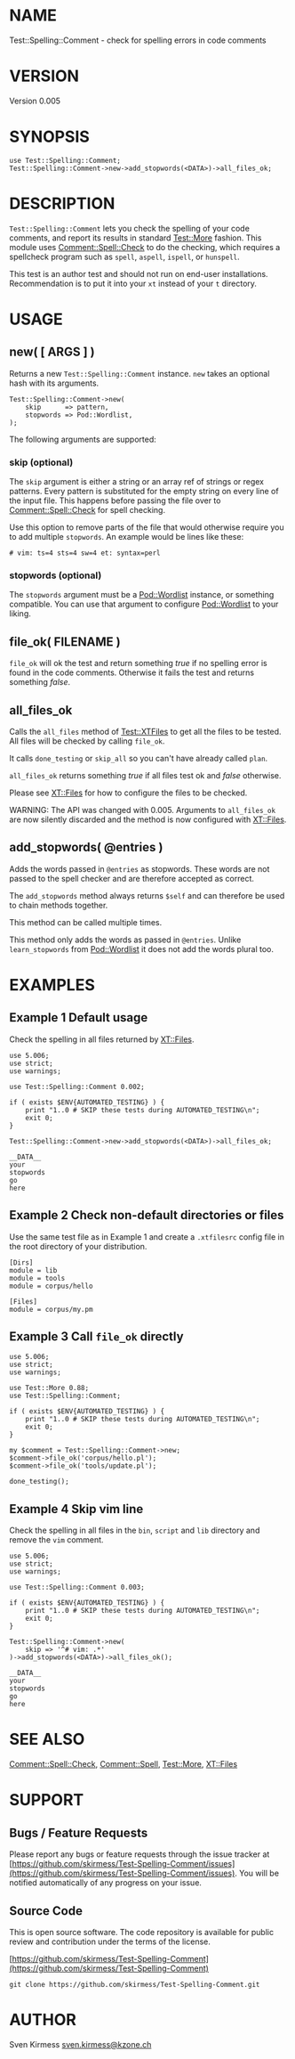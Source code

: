# NAME

Test::Spelling::Comment - check for spelling errors in code comments

# VERSION

Version 0.005

# SYNOPSIS

    use Test::Spelling::Comment;
    Test::Spelling::Comment->new->add_stopwords(<DATA>)->all_files_ok;

# DESCRIPTION

`Test::Spelling::Comment` lets you check the spelling of your code
comments, and report its results in standard [Test::More](https://metacpan.org/pod/Test%3A%3AMore)
fashion. This module uses [Comment::Spell::Check](https://metacpan.org/pod/Comment%3A%3ASpell%3A%3ACheck) to
do the checking, which requires a spellcheck program such as `spell`,
`aspell`, `ispell`, or `hunspell`.

This test is an author test and should not run on end-user installations.
Recommendation is to put it into your `xt` instead of your `t` directory.

# USAGE

## new( \[ ARGS \] )

Returns a new `Test::Spelling::Comment` instance. `new` takes an optional
hash with its arguments.

    Test::Spelling::Comment->new(
        skip      => pattern,
        stopwords => Pod::Wordlist,
    );

The following arguments are supported:

### skip (optional)

The `skip` argument is either a string or an array ref of strings or regex
patterns. Every pattern is substituted for the empty string on every line of
the input file. This happens before passing the file over to
[Comment::Spell::Check](https://metacpan.org/pod/Comment%3A%3ASpell%3A%3ACheck) for spell checking.

Use this option to remove parts of the file that would otherwise require you
to add multiple `stopwords`. An example would be lines like these:

    # vim: ts=4 sts=4 sw=4 et: syntax=perl

### stopwords (optional)

The `stopwords` argument must be a [Pod::Wordlist](https://metacpan.org/pod/Pod%3A%3AWordlist) instance,
or something compatible. You can use that argument to configure
[Pod::Wordlist](https://metacpan.org/pod/Pod%3A%3AWordlist) to your liking.

## file\_ok( FILENAME )

`file_ok` will ok the test and return something _true_ if no spelling
error is found in the code comments. Otherwise it fails the test and returns
something _false_.

## all\_files\_ok

Calls the `all_files` method of [Test::XTFiles](https://metacpan.org/pod/Test%3A%3AXTFiles) to get all the files to
be tested. All files will be checked by calling `file_ok`.

It calls `done_testing` or `skip_all` so you can't have already called
`plan`.

`all_files_ok` returns something _true_ if all files test ok and _false_
otherwise.

Please see [XT::Files](https://metacpan.org/pod/XT%3A%3AFiles) for how to configure the files to be checked.

WARNING: The API was changed with 0.005. Arguments to `all_files_ok`
are now silently discarded and the method is now configured with
[XT::Files](https://metacpan.org/pod/XT%3A%3AFiles).

## add\_stopwords( @entries )

Adds the words passed in `@entries` as stopwords. These words are not
passed to the spell checker and are therefore accepted as correct.

The `add_stopwords` method always returns `$self` and can therefore be
used to chain methods together.

This method can be called multiple times.

This method only adds the words as passed in `@entries`. Unlike
`learn_stopwords` from [Pod::Wordlist](https://metacpan.org/pod/Pod%3A%3AWordlist) it does not add the
words plural too.

# EXAMPLES

## Example 1 Default usage

Check the spelling in all files returned by [XT::Files](https://metacpan.org/pod/XT%3A%3AFiles).

    use 5.006;
    use strict;
    use warnings;

    use Test::Spelling::Comment 0.002;

    if ( exists $ENV{AUTOMATED_TESTING} ) {
        print "1..0 # SKIP these tests during AUTOMATED_TESTING\n";
        exit 0;
    }

    Test::Spelling::Comment->new->add_stopwords(<DATA>)->all_files_ok;

    __DATA__
    your
    stopwords
    go
    here

## Example 2 Check non-default directories or files

Use the same test file as in Example 1 and create a `.xtfilesrc` config
file in the root directory of your distribution.

    [Dirs]
    module = lib
    module = tools
    module = corpus/hello

    [Files]
    module = corpus/my.pm

## Example 3 Call `file_ok` directly

    use 5.006;
    use strict;
    use warnings;

    use Test::More 0.88;
    use Test::Spelling::Comment;

    if ( exists $ENV{AUTOMATED_TESTING} ) {
        print "1..0 # SKIP these tests during AUTOMATED_TESTING\n";
        exit 0;
    }

    my $comment = Test::Spelling::Comment->new;
    $comment->file_ok('corpus/hello.pl');
    $comment->file_ok('tools/update.pl');

    done_testing();

## Example 4 Skip vim line

Check the spelling in all files in the `bin`, `script` and `lib`
directory and remove the `vim` comment.

    use 5.006;
    use strict;
    use warnings;

    use Test::Spelling::Comment 0.003;

    if ( exists $ENV{AUTOMATED_TESTING} ) {
        print "1..0 # SKIP these tests during AUTOMATED_TESTING\n";
        exit 0;
    }

    Test::Spelling::Comment->new(
        skip => '^# vim: .*'
    )->add_stopwords(<DATA>)->all_files_ok();

    __DATA__
    your
    stopwords
    go
    here

# SEE ALSO

[Comment::Spell::Check](https://metacpan.org/pod/Comment%3A%3ASpell%3A%3ACheck),
[Comment::Spell](https://metacpan.org/pod/Comment%3A%3ASpell), [Test::More](https://metacpan.org/pod/Test%3A%3AMore),
[XT::Files](https://metacpan.org/pod/XT%3A%3AFiles)

# SUPPORT

## Bugs / Feature Requests

Please report any bugs or feature requests through the issue tracker
at [https://github.com/skirmess/Test-Spelling-Comment/issues](https://github.com/skirmess/Test-Spelling-Comment/issues).
You will be notified automatically of any progress on your issue.

## Source Code

This is open source software. The code repository is available for
public review and contribution under the terms of the license.

[https://github.com/skirmess/Test-Spelling-Comment](https://github.com/skirmess/Test-Spelling-Comment)

    git clone https://github.com/skirmess/Test-Spelling-Comment.git

# AUTHOR

Sven Kirmess <sven.kirmess@kzone.ch>
